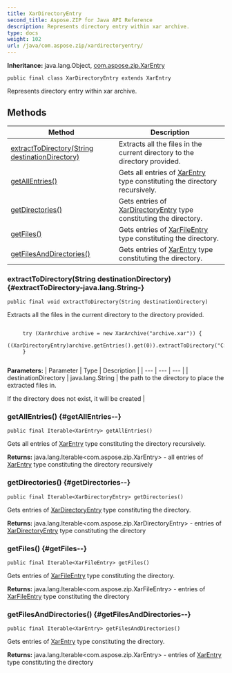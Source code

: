 ```yaml
---
title: XarDirectoryEntry
second_title: Aspose.ZIP for Java API Reference
description: Represents directory entry within xar archive.
type: docs
weight: 102
url: /java/com.aspose.zip/xardirectoryentry/
---
```


**Inheritance:**
java.lang.Object, [com.aspose.zip.XarEntry](../../com.aspose.zip/xarentry)
```
public final class XarDirectoryEntry extends XarEntry
```

Represents directory entry within xar archive.
## Methods

| Method | Description |
| --- | --- |
| [extractToDirectory(String destinationDirectory)](#extractToDirectory-java.lang.String-) | Extracts all the files in the current directory to the directory provided. |
| [getAllEntries()](#getAllEntries--) | Gets all entries of [XarEntry](../../com.aspose.zip/xarentry) type constituting the directory recursively. |
| [getDirectories()](#getDirectories--) | Gets entries of [XarDirectoryEntry](../../com.aspose.zip/xardirectoryentry) type constituting the directory. |
| [getFiles()](#getFiles--) | Gets entries of [XarFileEntry](../../com.aspose.zip/xarfileentry) type constituting the directory. |
| [getFilesAndDirectories()](#getFilesAndDirectories--) | Gets entries of [XarEntry](../../com.aspose.zip/xarentry) type constituting the directory. |
### extractToDirectory(String destinationDirectory) {#extractToDirectory-java.lang.String-}
```
public final void extractToDirectory(String destinationDirectory)
```


Extracts all the files in the current directory to the directory provided.

```

     try (XarArchive archive = new XarArchive("archive.xar")) {
         ((XarDirectoryEntry)archive.getEntries().get(0)).extractToDirectory("C:\\extracted");
     }
 
```



**Parameters:**
| Parameter | Type | Description |
| --- | --- | --- |
| destinationDirectory | java.lang.String | the path to the directory to place the extracted files in.

If the directory does not exist, it will be created |

### getAllEntries() {#getAllEntries--}
```
public final Iterable<XarEntry> getAllEntries()
```


Gets all entries of [XarEntry](../../com.aspose.zip/xarentry) type constituting the directory recursively.

**Returns:**
java.lang.Iterable&lt;com.aspose.zip.XarEntry&gt; - all entries of [XarEntry](../../com.aspose.zip/xarentry) type constituting the directory recursively
### getDirectories() {#getDirectories--}
```
public final Iterable<XarDirectoryEntry> getDirectories()
```


Gets entries of [XarDirectoryEntry](../../com.aspose.zip/xardirectoryentry) type constituting the directory.

**Returns:**
java.lang.Iterable&lt;com.aspose.zip.XarDirectoryEntry&gt; - entries of [XarDirectoryEntry](../../com.aspose.zip/xardirectoryentry) type constituting the directory
### getFiles() {#getFiles--}
```
public final Iterable<XarFileEntry> getFiles()
```


Gets entries of [XarFileEntry](../../com.aspose.zip/xarfileentry) type constituting the directory.

**Returns:**
java.lang.Iterable&lt;com.aspose.zip.XarFileEntry&gt; - entries of [XarFileEntry](../../com.aspose.zip/xarfileentry) type constituting the directory
### getFilesAndDirectories() {#getFilesAndDirectories--}
```
public final Iterable<XarEntry> getFilesAndDirectories()
```


Gets entries of [XarEntry](../../com.aspose.zip/xarentry) type constituting the directory.

**Returns:**
java.lang.Iterable&lt;com.aspose.zip.XarEntry&gt; - entries of [XarEntry](../../com.aspose.zip/xarentry) type constituting the directory
